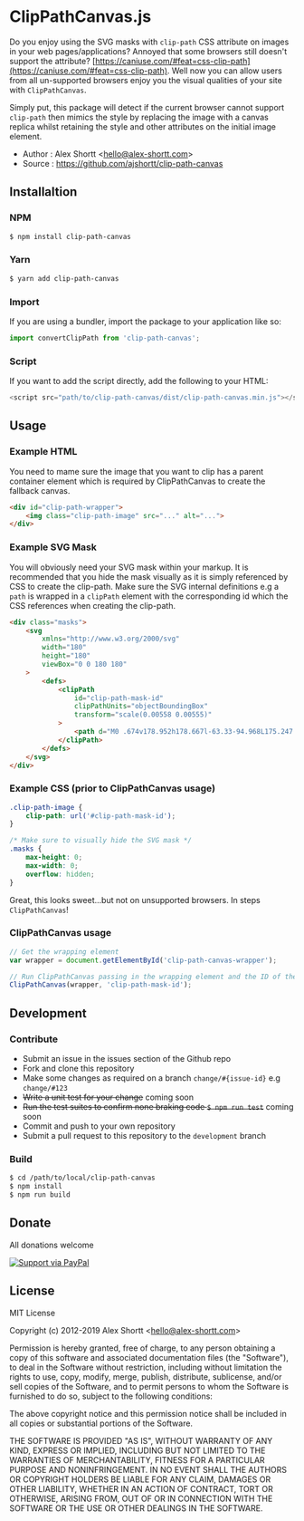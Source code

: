 # ClipPathCanvas.js

Do you enjoy using the SVG masks with `clip-path` CSS attribute on images in your web pages/applications? Annoyed that some browsers still doesn't support the attribute? [https://caniuse.com/#feat=css-clip-path](https://caniuse.com/#feat=css-clip-path). Well now you can allow users from all un-supported browsers
enjoy you the visual qualities of your site with `ClipPathCanvas`.

Simply put, this package will detect if the current browser cannot support `clip-path` then mimics the style by replacing the image with a canvas replica whilst retaining the style and other attributes on the initial image element.


* Author    : Alex Shortt <<hello@alex-shortt.com>>
* Source    : https://github.com/ajshortt/clip-path-canvas

## Installaltion

### NPM

```sh
$ npm install clip-path-canvas
```

### Yarn

```sh
$ yarn add clip-path-canvas
```

### Import
If you are using a bundler, import the package to your application like so:
```javascript
import convertClipPath from 'clip-path-canvas';
```

### Script
If you want to add the script directly, add the following to your HTML:
```javascript
<script src="path/to/clip-path-canvas/dist/clip-path-canvas.min.js"></script>
```

## Usage

### Example HTML
You need to mame sure the image that you want to clip has a parent container element which is required by ClipPathCanvas to
create the fallback canvas.
```html
<div id="clip-path-wrapper">
    <img class="clip-path-image" src="..." alt="...">
</div>
```

### Example SVG Mask
You will obviously need your SVG mask within your markup. It is recommended that you hide the mask visually as it is simply referenced by
CSS to create the clip-path. Make sure the SVG internal definitions e.g a `path` is wrapped in a `clipPath` element with the corresponding id
which the CSS references when creating the clip-path.
```html
<div class="masks">
    <svg
        xmlns="http://www.w3.org/2000/svg"
        width="180"
        height="180"
        viewBox="0 0 180 180"
    >
        <defs>
            <clipPath
                id="clip-path-mask-id"
                clipPathUnits="objectBoundingBox"
                transform="scale(0.00558 0.00555)"
            >
                <path d="M0 .674v178.952h178.667l-63.33-94.968L175.247.674z" />
            </clipPath>
        </defs>
    </svg>
</div>
```

### Example CSS (prior to ClipPathCanvas usage)
```css
.clip-path-image {
    clip-path: url('#clip-path-mask-id');
}

/* Make sure to visually hide the SVG mask */
.masks {
    max-height: 0;
    max-width: 0;
    overflow: hidden;
}
```

Great, this looks sweet...but not on unsupported browsers. In steps `ClipPathCanvas`!

### ClipPathCanvas usage
```javascript
// Get the wrapping element
var wrapper = document.getElementById('clip-path-canvas-wrapper');

// Run ClipPathCanvas passing in the wrapping element and the ID of the desired mask
ClipPathCanvas(wrapper, 'clip-path-mask-id');
```

## Development

### Contribute

* Submit an issue in the issues section of the Github repo
* Fork and clone this repository
* Make some changes as required on a branch `change/#{issue-id}` e.g `change/#123`
* ~~Write a unit test for your change~~ coming soon
* ~~Run the test suites to confirm none braking code `$ npm run test`~~ coming soon
* Commit and push to your own repository
* Submit a pull request to this repository to the `development` branch

### Build

```sh
$ cd /path/to/local/clip-path-canvas
$ npm install
$ npm run build
```

## Donate

All donations welcome

[![Support via PayPal](https://cdn.rawgit.com/twolfson/paypal-github-button/1.0.0/dist/button.svg)](https://www.paypal.me/ajshortt)


## License

MIT License

Copyright (c) 2012-2019 Alex Shortt <<hello@alex-shortt.com>>

Permission is hereby granted, free of charge, to any person obtaining a copy
of this software and associated documentation files (the "Software"), to deal
in the Software without restriction, including without limitation the rights
to use, copy, modify, merge, publish, distribute, sublicense, and/or sell
copies of the Software, and to permit persons to whom the Software is
furnished to do so, subject to the following conditions:

The above copyright notice and this permission notice shall be included in all
copies or substantial portions of the Software.

THE SOFTWARE IS PROVIDED "AS IS", WITHOUT WARRANTY OF ANY KIND, EXPRESS OR
IMPLIED, INCLUDING BUT NOT LIMITED TO THE WARRANTIES OF MERCHANTABILITY,
FITNESS FOR A PARTICULAR PURPOSE AND NONINFRINGEMENT. IN NO EVENT SHALL THE
AUTHORS OR COPYRIGHT HOLDERS BE LIABLE FOR ANY CLAIM, DAMAGES OR OTHER
LIABILITY, WHETHER IN AN ACTION OF CONTRACT, TORT OR OTHERWISE, ARISING FROM,
OUT OF OR IN CONNECTION WITH THE SOFTWARE OR THE USE OR OTHER DEALINGS IN THE
SOFTWARE.

